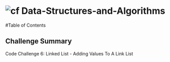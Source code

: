 ![cf](http://i.imgur.com/7v5ASc8.png) Data-Structures-and-Algorithms
===

#Table of Contents

## Challenge Summary
Code Challenge 6: Linked List - Adding Values To A Link List

